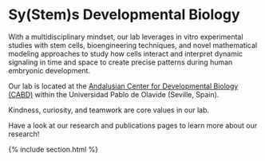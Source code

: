 ---
---

# Sy(Stem)s Developmental Biology

With a multidisciplinary mindset, our lab leverages in vitro experimental studies with stem cells, bioengineering techniques, and novel mathematical modeling approaches to study how cells interact and interpret dynamic signaling in time and space to create precise patterns during human embryonic development.

Our lab is located at the [Andalusian Center for Developmental Biology (CABD)](https://www.cabd.es/en/) within the Universidad Pablo de Olavide (Seville, Spain).

Kindness, curiosity, and teamwork are core values in our lab.

Have a look at our research and publications pages to learn more about our research!

{% include section.html %}

